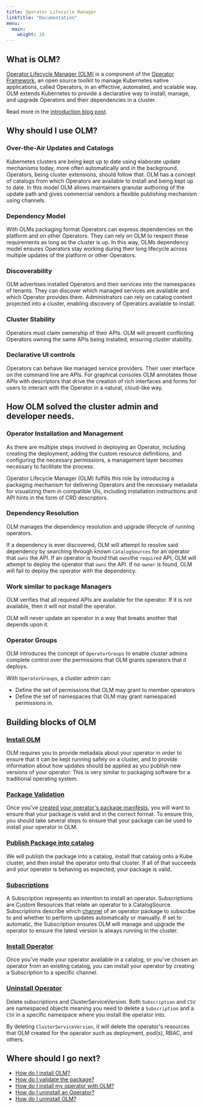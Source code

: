 ```yaml
---
title: Operator Lifecycle Manager
linkTitle: "Documentation"
menu:
  main:
    weight: 10
---
```


## What is OLM?

[Operator Lifecycle Manager (OLM)](https://github.com/operator-framework/operator-lifecycle-manager) is a component of the [Operator Framework](https://github.com/operator-framework), an open source toolkit to manage Kubernetes native applications, called Operators, in an effective, automated, and scalable way. OLM extends Kubernetes to provide a declarative way to install, manage, and upgrade Operators and their dependencies in a cluster.

Read more in the [introduction blog post](https://operatorhub.io/what-is-an-operator).

## Why should I use OLM?

### Over-the-Air Updates and Catalogs
Kubernetes clusters are being kept up to date using elaborate update mechanisms today, more often automatically and in the background. Operators, being cluster extensions, should follow that. OLM has a concept of catalogs from which Operators are available to install and being kept up to date. In this model OLM allows maintainers granular authoring of the update path and gives commercial vendors a flexible publishing mechanism using channels.

### Dependency Model
With OLMs packaging format Operators can express dependencies on the platform and on other Operators. They can rely on OLM to respect these requirements as long as the cluster is up. In this way, OLMs dependency model ensures Operators stay working during their long lifecycle across multiple updates of the platform or other Operators.

### Discoverability
OLM advertises installed Operators and their services into the namespaces of tenants. They can discover which managed services are available and which Operator provides them. Administrators can rely on catalog content projected into a cluster, enabling discovery of Operators available to install.

### Cluster Stability
Operators must claim ownership of their APIs. OLM will prevent conflicting Operators owning the same APIs being installed, ensuring cluster stability.

### Declarative UI controls
Operators can behave like managed service providers. Their user interface on the command line are APIs. For graphical consoles OLM annotates those APIs with descriptors that drive the creation of rich interfaces and forms for users to interact with the Operator in a natural, cloud-like way. 


## How OLM solved the cluster admin and developer needs.

### Operator Installation and Management

As there are multiple steps involved in deploying an Operator, including creating the deployment, adding the custom resource definitions, and configuring the necessary permissions, a management layer becomes necessary to facilitate the process.

Operator Lifecycle Manager (OLM) fulfills this role by introducing a packaging mechanism for delivering Operators and the necessary metadata for visualizing them in compatible UIs, including installation instructions and API hints in the form of CRD descriptors.

### Dependency Resolution

OLM manages the dependency resolution and upgrade lifecycle of running operators. 

If a dependency is ever discovered, OLM will attempt to resolve said dependency by searching through known `CatalogSources` for an operator that `owns` the API. If an operator is found that `owns`the `required` API, OLM will attempt to deploy the operator that `owns` the API. If no `owner` is found, OLM will fail to deploy the operator with the dependency.

### Work similar to package Managers

OLM verifies that all required APIs are available for the operator. If it is not available, then it will not install the operator.

OLM will never update an operator in a way that breaks another that depends upon it.

### Operator Groups

OLM introduces the concept of `OperatorGroups` to enable cluster admins complete control over the permissions that OLM grants operators that it deploys.

With `OperatorGroups`, a cluster admin can:

* Define the set of permissions that OLM may grant to member operators
* Define the set of namespaces that OLM may grant namespaced permissions in.

## Building blocks of OLM

### [Install OLM](https://github.com/laxmikantbpandhare/olm-docs/blob/master/content/en/docs/getting-started/_index.md)

OLM requires you to provide metadata about your operator in order to ensure that it can be kept running safely on a cluster, and to provide information about how updates should be applied as you publish new versions of your operator. This is very similar to packaging software for a traditional operating system.

### [Package Validation](https://github.com/laxmikantbpandhare/olm-docs/blob/master/content/en/docs/Tasks/validate-package.md)

Once you've [created your operator's package manifests](https://github.com/laxmikantbpandhare/olm-docs/blob/master/content/en/docs/Tasks/creating-operator-manifests.md), you will want to ensure that your package is valid and in the correct format. To ensure this, you should take several steps to ensure that your package can be used to install your operator in OLM.

### [Publish Package into catalog](https://github.com/laxmikantbpandhare/olm-docs/blob/master/content/en/docs/Tasks/make-operator-part-of-catalog.md)

We will publish the package into a catalog, install that catalog onto a Kube cluster, and then install the operator onto that cluster. If all of that succeeds and your operator is behaving as expected, your package is valid.

### [Subscriptions](https://github.com/laxmikantbpandhare/olm-docs/blob/master/content/en/docs/Concepts/crds/subscription.md)

A Subscription represents an intention to install an operator. Subscriptions are Custom Resources that relate an operator to a CatalogSource. Subscriptions describe which [channel](/docs/glossary/#channel) of an operator package to subscribe to and whether to perform updates automatically or manually. If set to automatic, the Subscription ensures OLM will manage and upgrade the operator to ensure the latest version is always running in the cluster.

### [Install Operator](https://github.com/laxmikantbpandhare/olm-docs/blob/master/content/en/docs/Tasks/install-operator-with-olm.md)

Once you've made your operator available in a catalog, or you've chosen an operator from an existing catalog, you can install your operator by creating a Subscription to a specific channel. 

### [Uninstall Operator](https://github.com/laxmikantbpandhare/olm-docs/blob/master/content/en/docs/Tasks/uninstall-operator.md)

Delete subscriptions and ClusterServiceVersion. Both `Subscription` and `CSV` are namespaced objects meaning you need to delete a `Subscription` and a `CSV` in a specific namespace where you install the operator into. 

By deleting `ClusterServiceVersion`, it will delete the operator's resources that OLM created for the operator such as deployment, pod(s), RBAC, and others.

## Where should I go next?

- [How do I install OLM?](https://github.com/laxmikantbpandhare/olm-docs/blob/master/content/en/docs/getting-started/_index.md)
- [How do I validate the package?](https://github.com/laxmikantbpandhare/olm-docs/blob/master/content/en/docs/Tasks/validate-package.md)
- [How do I install my operator with OLM?](https://github.com/laxmikantbpandhare/olm-docs/blob/master/content/en/docs/Tasks/install-operator-with-olm.md)
- [How do I uninstall an Operator?](https://github.com/laxmikantbpandhare/olm-docs/blob/master/content/en/docs/Tasks/uninstall-operator.md)
- [How do I uninstall OLM?](https://github.com/laxmikantbpandhare/olm-docs/blob/master/content/en/docs/Tasks/uninstall-operator.md)